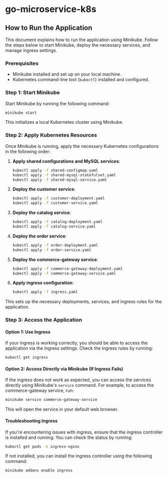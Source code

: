 # go-microservice-k8s

## How to Run the Application

This document explains how to run the application using Minikube. Follow the steps below to start Minikube, deploy the necessary services, and manage ingress settings.

### Prerequisites

- Minikube installed and set up on your local machine.
- Kubernetes command-line tool (`kubectl`) installed and configured.

### Step 1: Start Minikube

Start Minikube by running the following command:

```bash
minikube start
```

This initializes a local Kubernetes cluster using Minikube.

### Step 2: Apply Kubernetes Resources

Once Minikube is running, apply the necessary Kubernetes configurations in the following order:

1. **Apply shared configurations and MySQL services**:

   ```bash
   kubectl apply -f shared-configmap.yaml
   kubectl apply -f shared-mysql-statefulset.yaml
   kubectl apply -f shared-mysql-service.yaml
   ```

2. **Deploy the customer service**:

   ```bash
   kubectl apply -f customer-deployment.yaml
   kubectl apply -f customer-service.yaml
   ```

3. **Deploy the catalog service**:

   ```bash
   kubectl apply -f catalog-deployment.yaml
   kubectl apply -f catalog-service.yaml
   ```

4. **Deploy the order service**:

   ```bash
   kubectl apply -f order-deployment.yaml
   kubectl apply -f order-service.yaml
   ```

5. **Deploy the commerce-gateway service**:

   ```bash
   kubectl apply -f commerce-gateway-deployment.yaml
   kubectl apply -f commerce-gateway-service.yaml
   ```

6. **Apply ingress configuration**:

   ```bash
   kubectl apply -f ingress.yaml
   ```

This sets up the necessary deployments, services, and ingress rules for the application.

### Step 3: Access the Application

#### Option 1: Use Ingress

If your ingress is working correctly, you should be able to access the application via the ingress settings. Check the ingress rules by running:

```bash
kubectl get ingress
```

#### Option 2: Access Directly via Minikube (If Ingress Fails)

If the ingress does not work as expected, you can access the services directly using Minikube's `service` command. For example, to access the commerce-gateway service, run:

```bash
minikube service commerce-gateway-service
```

This will open the service in your default web browser.

#### Troubleshooting Ingress

If you're encountering issues with ingress, ensure that the ingress controller is installed and running. You can check the status by running:

```bash
kubectl get pods -n ingress-nginx
```

If not installed, you can install the ingress controller using the following command:

```bash
minikube addons enable ingress
```
